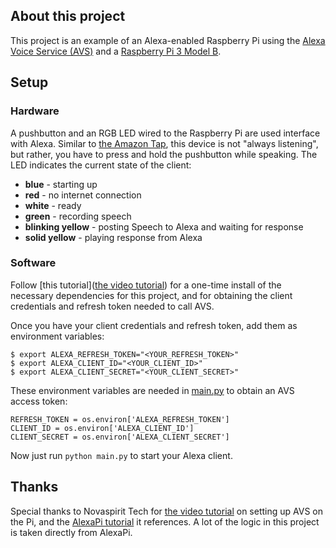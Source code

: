 ## About this project
This project is an example of an Alexa-enabled Raspberry Pi using the [Alexa Voice Service (AVS)](https://developer.amazon.com/alexa-voice-service) and a [Raspberry Pi 3 Model B](https://www.amazon.com/Raspberry-Pi-RASP-PI-3-Model-Motherboard/dp/B01CD5VC92).

## Setup
### Hardware
A pushbutton and an RGB LED wired to the Raspberry Pi are used interface with Alexa. Similar to [the Amazon Tap](https://www.amazon.com/Amazon-Tap-Alexa-Enabled-Portable-Bluetooth/dp/B01BH83OOM), this device is not "always listening", but rather, you have to press and hold the pushbutton while speaking. The LED indicates the current state of the client:
* **blue** - starting up
* **red** - no internet connection
* **white** - ready
* **green** - recording speech
* **blinking yellow** - posting Speech to Alexa and waiting for response
* **solid yellow** - playing response from Alexa

### Software
Follow [this tutorial]([the video tutorial](https://www.youtube.com/watch?v=frH9HaQTFL8)) for a one-time install of the necessary dependencies for this project, and for obtaining the client credentials and refresh token needed to call AVS.

Once you have your client credentials and refresh token, add them as environment variables:

```
$ export ALEXA_REFRESH_TOKEN="<YOUR_REFRESH_TOKEN>"
$ export ALEXA_CLIENT_ID="<YOUR_CLIENT_ID>"
$ export ALEXA_CLIENT_SECRET="<YOUR_CLIENT_SECRET>"
```

These environment variables are needed in [main.py](main.py) to obtain an AVS access token:

```
REFRESH_TOKEN = os.environ['ALEXA_REFRESH_TOKEN']
CLIENT_ID = os.environ['ALEXA_CLIENT_ID']
CLIENT_SECRET = os.environ['ALEXA_CLIENT_SECRET']
```

Now just run `python main.py` to start your Alexa client.

## Thanks
Special thanks to Novaspirit Tech for [the video tutorial](https://www.youtube.com/watch?v=frH9HaQTFL8) on setting up AVS on the Pi, and the [AlexaPi tutorial](https://github.com/novaspirit/AlexaPi/) it references. A lot of the logic in this project is taken directly from AlexaPi.
